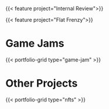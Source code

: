 ---
---
{{< feature project="Internal Review">}}

{{< feature project="Flat Frenzy">}}

# Game Jams

{{< portfolio-grid type="game-jam" >}}

# Other Projects

{{< portfolio-grid type="nfts" >}}